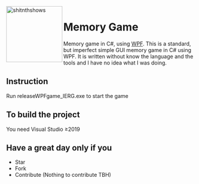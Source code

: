 <img align="left" width="150" height="150" src="https://images.emojiterra.com/google/noto-emoji/v2.034/512px/1f3ae.png" alt="shitnthshows">

# Memory Game

Memory game in C#, using <a href="https://en.wikipedia.org/wiki/Windows_Presentation_Foundation">WPF</a>. This is a standard, but imperfect simple GUI memory game in C# using WPF. It is written without know the language and the tools and I have no idea what I was doing. 

## Instruction 
Run releaseWPFgame_IERG.exe to start the game

## To build the project
You need Visual Studio ≥2019

## Have a great day only if you
* Star
* Fork
* Contribute (Nothing to contribute TBH)
